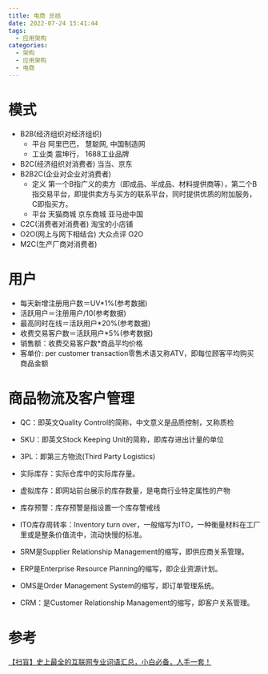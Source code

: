 ```yaml
---
title: 电商 总结
date: 2022-07-24 15:41:44
tags:
  - 应用架构
categories:
  - 架构
  - 应用架构
  - 电商
---
```


<p></p>
<!-- more -->


# 模式
+ B2B(经济组织对经济组织)
  - 平台
    阿里巴巴， 慧聪网, 中国制造网
  - 工业类
    震坤行， 1688工业品牌
+ B2C(经济组织对消费者)
  当当、京东
+ B2B2C(企业对企业对消费者)
  -  定义
    第一个B指广义的卖方（即成品、半成品、材料提供商等），第二个B指交易平台，即提供卖方与买方的联系平台，同时提供优质的附加服务，C即指买方。
  -  平台
    天猫商城   京东商城   亚马逊中国  
+ C2C(消费者对消费者)
  淘宝的小店铺
+ O2O(网上与网下相结合)
  大众点评 O2O
+ M2C(生产厂商对消费者)

# 用户
+ 每天新增注册用户数＝UV*1%(参考数据)
+ 活跃用户＝注册用户/10(参考数据)
+ 最高同时在线＝活跃用户*20%(参考数据)
+ 收费交易客户数＝活跃用户*5%(参考数据)
+ 销售额：收费交易客户数*商品平均价格
+ 客单价: per customer transaction零售术语又称ATV，即每位顾客平均购买商品金额

# 商品物流及客户管理
+ QC：即英文Quality Control的简称，中文意义是品质控制，又称质检
+ SKU：即英文Stock Keeping Unit的简称，即库存进出计量的单位
+ 3PL：即第三方物流(Third Party Logistics)
+ 实际库存：实际仓库中的实际库存量。
+ 虚拟库存：即网站前台展示的库存数量，是电商行业特定属性的产物
+ 库存预警：库存预警是指设置一个库存警戒线
+ ITO库存周转率：Inventory turn over，一般缩写为ITO，一种衡量材料在工厂里或是整条价值流中，流动快慢的标准。

+ SRM是Supplier Relationship Management的缩写，即供应商关系管理。
+ ERP是Enterprise Resource Planning的缩写，即企业资源计划。
+ OMS是Order Management System的缩写，即订单管理系统。
+ CRM：是Customer Relationship Management的缩写，即客户关系管理。

# 参考
[【扫盲】史上最全的互联网专业词语汇总，小白必备，人手一套！](https://note.youdao.com/s/1FbvLSjw)

